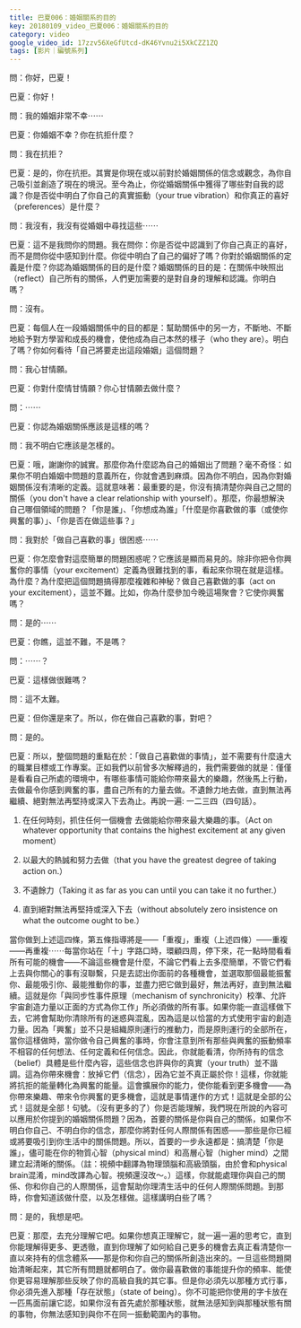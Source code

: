 ```yaml
---
title: 巴夏006：婚姻關系的目的
key: 20180109_video_巴夏006：婚姻關系的目的
category: video
google_video_id: 17zzv56XeGfUtcd-dK46Yvnu2i5XkCZZ1ZQ
tags: [影片｜編號系列]
---
```


問：你好，巴夏！

巴夏：你好！

問：我的婚姻非常不幸⋯⋯

巴夏：你婚姻不幸？你在抗拒什麼？

問：我在抗拒？

巴夏：是的，你在抗拒。其實是你現在或以前對於婚姻關係的信念或觀念，為你自己吸引並創造了現在的境況。至今為止，你從婚姻關係中獲得了哪些對自我的認識？你是否從中明白了你自己的真實振動（your true vibration）和你真正的喜好（preferences）是什麼？

問：我沒有，我沒有從婚姻中尋找這些⋯⋯

巴夏：這不是我問你的問題。我在問你：你是否從中認識到了你自己真正的喜好，而不是問你從中感知到什麼。你從中明白了自己的偏好了嗎？你對於婚姻關係的定義是什麼？你認為婚姻關係的目的是什麼？婚姻關係的目的是：在關係中映照出（reflect）自己所有的關係，人們更加需要的是對自身的理解和認識。你明白嗎？

問：沒有。

巴夏：每個人在一段婚姻關係中的目的都是：幫助關係中的另一方，不斷地、不斷地給予對方學習和成長的機會，使他成為自己本然的樣子（who they are）。明白了嗎？你如何看待「自己將要走出這段婚姻」這個問題？

問：我心甘情願。

巴夏：你對什麼情甘情願？你心甘情願去做什麼？

問：⋯⋯

巴夏：你認為婚姻關係應該是這樣的嗎？

問：我不明白它應該是怎樣的。

巴夏：哦，謝謝你的誠實。那麼你為什麼認為自己的婚姻出了問題？毫不奇怪：如果你不明白婚姻中問題的意義所在，你就會遇到麻煩。因為你不明白，因為你對婚姻關係沒有清晰的定義。這就意味著：最重要的是，你沒有搞清楚你與自己之間的關係（you don't have a clear relationship with yourself）。那麼，你最想解決自己哪個領域的問題？「你是誰」、「你想成為誰」「什麼是你喜歡做的事（或使你興奮的事）」、「你是否在做這些事？」

問：我對於「做自己喜歡的事」很困惑⋯⋯

巴夏：你怎麼會對這麼簡單的問題困惑呢？它應該是顯而易見的。除非你把令你興奮你的事情（your excitement）定義為很難找到的事，看起來你現在就是這樣。為什麼？為什麼把這個問題搞得那麼複雜和神秘？做自己喜歡做的事（act on your excitement），這並不難。比如，你為什麼參加今晚這場聚會？它使你興奮嗎？

問：是的⋯⋯

巴夏：你瞧，這並不難，不是嗎？

問：⋯⋯？

巴夏：這樣做很難嗎？

問：這不太難。

巴夏：但你還是來了。所以，你在做自己喜歡的事，對吧？

問：是的。

巴夏：所以，整個問題的重點在於：「做自己喜歡做的事情」，並不需要有什麼遠大的職業目標或工作專案。正如我們以前曾多次解釋過的，我們需要做的就是：僅僅是看看自己所處的環境中，有哪些事情可能給你帶來最大的樂趣，然後馬上行動，去做最令你感到興奮的事，盡自己所有的力量去做。不遺餘力地去做，直到無法再繼續、絕對無法再堅持或深入下去為止。再說一遍: 一二三四（四句話）。

1. 在任何時刻，抓住任何一個機會 去做能給你帶來最大樂趣的事。（Act on whatever opportunity that contains the highest excitement at any given moment）

2. 以最大的熱誠和努力去做（that you have the greatest degree of taking action on.）

3. 不遺餘力（Taking it as far as you can until you can take it no further.）

4. 直到絕對無法再堅持或深入下去（without absolutely zero insistence on what the outcome ought to be.）

當你做到上述這四條，第五條指導將是——「重複」，重複（上述四條）——重複——再重複⋯⋯每當你站在「十」字路口時，環顧四周，停下來，花一點時間看看所有可能的機會——不論這些機會是什麼，不論它們看上去多麼簡單，不管它們看上去與你關心的事有沒聯繫，只是去認出你面前的各種機會，並選取那個最能振奮你、最能吸引你、最能推動你的事，並盡力把它做到最好，無法再好，直到無法繼續。這就是你「與同步性事件原理（mechanism of synchronicity）校準、允許宇宙創造力量以正面的方式為你工作」所必須做的所有事。如果你能一直這樣做下去，它將會幫助你清除所有的迷惑與混亂，因為這是以恰當的方式使用宇宙的創造力量。因為「興奮」並不只是組織原則運行的推動力，而是原則運行的全部所在，當你這樣做時，當你做令自己興奮的事時，你會注意到所有那些與興奮的振動頻率不相容的任何想法、任何定義和任何信念。因此，你就能看清，你所持有的信念（belief）具體是些什麼內容，這些信念也許與你的真實（your truth）並不諧調。這為你帶來機會：放掉它們（信念），因為它並不真正屬於你！這樣，你就能將抗拒的能量轉化為興奮的能量。這會擴展你的能力，使你能看到更多機會——為你帶來樂趣、帶來令你興奮的更多機會，這就是事情運作的方式！這就是全部的公式！這就是全部！句號。（沒有更多的了）你是否能理解，我們現在所說的內容可以應用於你提到的婚姻關係問題？因為，首要的關係是你與自己的關係，如果你不明白你自己、不明白你的信念，那麼你將對任何人際關係有困惑——那些是你已經或將要吸引到你生活中的關係問題。所以，首要的一步永遠都是：搞清楚「你是誰」，儘可能在你的物質心智（physical mind）和高層心智（higher mind）之間建立起清晰的關係。（註：視頻中翻譯為物理頭腦和高級頭腦，由於會和physical brain混淆，mind改譯為心智。視頻還沒改～。）這樣，你就能處理你與自己的關係、你和你自己的人際關係，這會幫助你理清生活中的任何人際關係問題。到那時，你會知道該做什麼，以及怎樣做。這樣講明白些了嗎？

問：是的，我想是吧。

巴夏：那麼，去充分理解它吧。如果你想真正理解它，就一遍一遍的思考它，直到你能理解得更多、更透徹，直到你理解了如何給自己更多的機會去真正看清楚你一直以來持有的信念體系——那是你和你自己的關係所創造出來的。一旦這些問題開始清晰起來，其它所有問題就都明白了。做你最喜歡做的事能提升你的頻率、能使你更容易理解那些反映了你的高級自我的其它事。但是你必須先以那種方式行事，你必須先進入那種「存在狀態」（state of being）。你不可能把你使用的字卡放在一匹馬面前讓它認，如果你沒有首先處於那種狀態，就無法感知到與那種狀態有關的事物，你無法感知到與你不在同一振動範圍內的事物。
